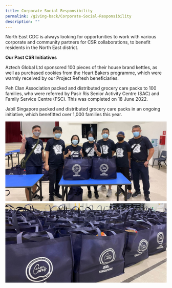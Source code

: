 ```yaml
---
title: Corporate Social Responsibility
permalink: /giving-back/Corporate-Social-Responsibility
description: ""
---
```

North East CDC is always looking for opportunities to work with various corporate and community partners for CSR collaborations, to benefit residents in the North East district.

**Our Past CSR Initiatives**

Aztech Global Ltd sponsored 100 pieces of their house brand kettles, as well as purchased cookies from the Heart Bakers programme, which were warmly received by our Project Refresh beneficiaries. 

Peh Clan Association packed and distributed grocery care packs to 100 families, who were referred by Pasir Ris Senior Activity Centre (SAC) and Family Service Centre (FSC). This was completed on 18 June 2022. 

Jabil Singapore packed and distributed grocery care packs in an ongoing initiative, which benefitted over 1,000 families this year.

![](/images/CSR%20Photo_Jabil.jpg)